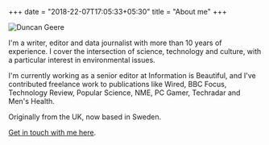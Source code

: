 +++
date = "2018-22-07T17:05:33+05:30"
title = "About me"
+++

![Duncan Geere](/img/about.jpg)

I'm a writer, editor and data journalist with more than 10 years of experience. I cover the intersection of science, technology and culture, with a particular interest in environmental issues.

I'm currently working as a senior editor at Information is Beautiful, and I've contributed freelance work to publications like Wired, BBC Focus, Technology Review, Popular Science, NME, PC Gamer, Techradar and Men's Health.

Originally from the UK, now based in Sweden.

[Get in touch with me here](/contact/).